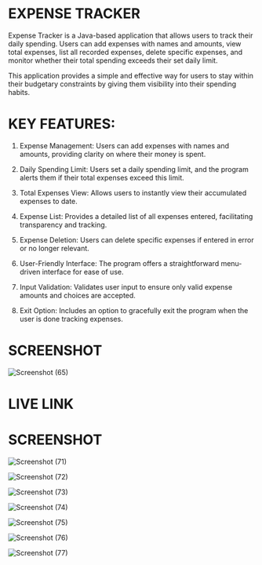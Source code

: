 # EXPENSE TRACKER
Expense Tracker is a Java-based application that allows users to track their daily spending. Users can add expenses with names and amounts, view total expenses, list all recorded expenses, delete specific expenses, and monitor whether their total spending exceeds their set daily limit.

This application provides a simple and effective way for users to stay within their budgetary constraints by giving them visibility into their spending habits.
# KEY FEATURES:
1. Expense Management: Users can add expenses with names and amounts, providing clarity on where their money is spent.

2. Daily Spending Limit: Users set a daily spending limit, and the program alerts them if their total expenses exceed this limit.

3. Total Expenses View: Allows users to instantly view their accumulated expenses to date.

4. Expense List: Provides a detailed list of all expenses entered, facilitating transparency and tracking.

5. Expense Deletion: Users can delete specific expenses if entered in error or no longer relevant.

6. User-Friendly Interface: The program offers a straightforward menu-driven interface for ease of use.

7. Input Validation: Validates user input to ensure only valid expense amounts and choices are accepted.

8. Exit Option: Includes an option to gracefully exit the program when the user is done tracking expenses.
# SCREENSHOT

![Screenshot (65)](https://github.com/habi-navitha/Expense-Tracker/assets/141555190/0d148677-a118-47f6-bb56-0bed1810fef3)
# LIVE LINK

# SCREENSHOT

![Screenshot (71)](https://github.com/habi-navitha/Expense-Tracker/assets/141555190/473ea8f3-28cc-43cd-a29e-5761d1f6fef7)


![Screenshot (72)](https://github.com/habi-navitha/Expense-Tracker/assets/141555190/566c65ba-cbb2-4dc0-bab4-eb04db8f4bc9)


![Screenshot (73)](https://github.com/habi-navitha/Expense-Tracker/assets/141555190/c09b6d6d-9175-4e71-b824-ac98c5c92bae)



![Screenshot (74)](https://github.com/habi-navitha/Expense-Tracker/assets/141555190/ee682452-3f39-47c3-93e9-301c4f3de834)



![Screenshot (75)](https://github.com/habi-navitha/Expense-Tracker/assets/141555190/614ac469-8713-4db1-9239-3caa194d1e80)


![Screenshot (76)](https://github.com/habi-navitha/Expense-Tracker/assets/141555190/99f4d705-1909-42d3-9c54-0ec6e51c2998)



![Screenshot (77)](https://github.com/habi-navitha/Expense-Tracker/assets/141555190/e4f0c0cf-44aa-491f-88f3-ee8fb2e7c485)


